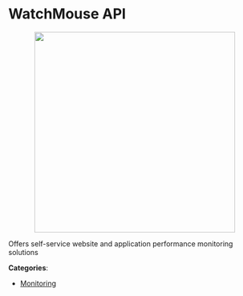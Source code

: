 # WatchMouse API
<p align="center">
    <img width="400" src="https://raw.githubusercontent.com/apis-list/apis-list/apis/watchmouse-api/logo_256x256.png" />
</p>

Offers self-service website and application performance monitoring solutions



**Categories**:
- [Monitoring](https://github.com/apis-list/apis-list#monitoring)




